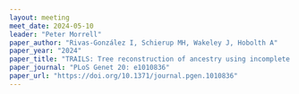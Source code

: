 ```yaml
---
layout: meeting
meet_date: 2024-05-10
leader: "Peter Morrell"
paper_author: "Rivas-González I, Schierup MH, Wakeley J, Hobolth A"
paper_year: "2024"
paper_title: "TRAILS: Tree reconstruction of ancestry using incomplete lineage sorting"
paper_journal: "PLoS Genet 20: e1010836"
paper_url: "https://doi.org/10.1371/journal.pgen.1010836"
---
```

 